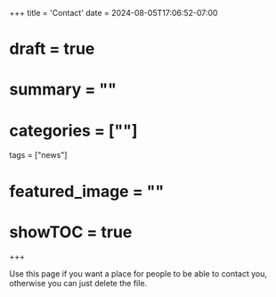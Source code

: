 +++
title = 'Contact'
date = 2024-08-05T17:06:52-07:00
# draft = true
# summary = ""
# categories = [""]
tags = ["news"]
# featured_image = ""
# showTOC = true
+++

Use this page if you want a place for people to be able to contact you, otherwise you can just delete the file.
